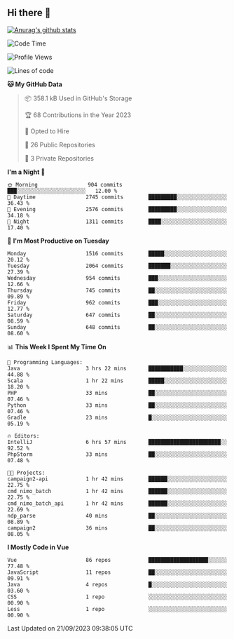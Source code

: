 ## Hi there 👋

[![Anurag's github stats](https://github-readme-stats.vercel.app/api?username=Songwonseok)](https://github.com/anuraghazra/github-readme-stats)



<!--START_SECTION:waka-->
![Code Time](http://img.shields.io/badge/Code%20Time-2%2C517%20hrs%2040%20mins-blue)

![Profile Views](http://img.shields.io/badge/Profile%20Views-0-blue)

![Lines of code](https://img.shields.io/badge/From%20Hello%20World%20I%27ve%20Written-35.0%20million%20lines%20of%20code-blue)

**🐱 My GitHub Data** 

> 📦 358.1 kB Used in GitHub's Storage 
 > 
> 🏆 68 Contributions in the Year 2023
 > 
> 💼 Opted to Hire
 > 
> 📜 26 Public Repositories 
 > 
> 🔑 3 Private Repositories 
 > 
**I'm a Night 🦉** 

```text
🌞 Morning                904 commits         ███░░░░░░░░░░░░░░░░░░░░░░   12.00 % 
🌆 Daytime                2745 commits        █████████░░░░░░░░░░░░░░░░   36.43 % 
🌃 Evening                2576 commits        █████████░░░░░░░░░░░░░░░░   34.18 % 
🌙 Night                  1311 commits        ████░░░░░░░░░░░░░░░░░░░░░   17.40 % 
```
📅 **I'm Most Productive on Tuesday** 

```text
Monday                   1516 commits        █████░░░░░░░░░░░░░░░░░░░░   20.12 % 
Tuesday                  2064 commits        ███████░░░░░░░░░░░░░░░░░░   27.39 % 
Wednesday                954 commits         ███░░░░░░░░░░░░░░░░░░░░░░   12.66 % 
Thursday                 745 commits         ██░░░░░░░░░░░░░░░░░░░░░░░   09.89 % 
Friday                   962 commits         ███░░░░░░░░░░░░░░░░░░░░░░   12.77 % 
Saturday                 647 commits         ██░░░░░░░░░░░░░░░░░░░░░░░   08.59 % 
Sunday                   648 commits         ██░░░░░░░░░░░░░░░░░░░░░░░   08.60 % 
```


📊 **This Week I Spent My Time On** 

```text
💬 Programming Languages: 
Java                     3 hrs 22 mins       ███████████░░░░░░░░░░░░░░   44.88 % 
Scala                    1 hr 22 mins        █████░░░░░░░░░░░░░░░░░░░░   18.20 % 
PHP                      33 mins             ██░░░░░░░░░░░░░░░░░░░░░░░   07.46 % 
Python                   33 mins             ██░░░░░░░░░░░░░░░░░░░░░░░   07.46 % 
Gradle                   23 mins             █░░░░░░░░░░░░░░░░░░░░░░░░   05.19 % 

🔥 Editors: 
IntelliJ                 6 hrs 57 mins       ███████████████████████░░   92.52 % 
PhpStorm                 33 mins             ██░░░░░░░░░░░░░░░░░░░░░░░   07.48 % 

🐱‍💻 Projects: 
campaign2-api            1 hr 42 mins        ██████░░░░░░░░░░░░░░░░░░░   22.75 % 
cmd_nimo_batch           1 hr 42 mins        ██████░░░░░░░░░░░░░░░░░░░   22.75 % 
cmd_nimo_batch_api       1 hr 42 mins        ██████░░░░░░░░░░░░░░░░░░░   22.69 % 
ndp_parse                40 mins             ██░░░░░░░░░░░░░░░░░░░░░░░   08.89 % 
campaign2                36 mins             ██░░░░░░░░░░░░░░░░░░░░░░░   08.05 % 
```

**I Mostly Code in Vue** 

```text
Vue                      86 repos            ███████████████████░░░░░░   77.48 % 
JavaScript               11 repos            ██░░░░░░░░░░░░░░░░░░░░░░░   09.91 % 
Java                     4 repos             █░░░░░░░░░░░░░░░░░░░░░░░░   03.60 % 
CSS                      1 repo              ░░░░░░░░░░░░░░░░░░░░░░░░░   00.90 % 
Less                     1 repo              ░░░░░░░░░░░░░░░░░░░░░░░░░   00.90 % 
```




 Last Updated on 21/09/2023 09:38:05 UTC
<!--END_SECTION:waka-->

